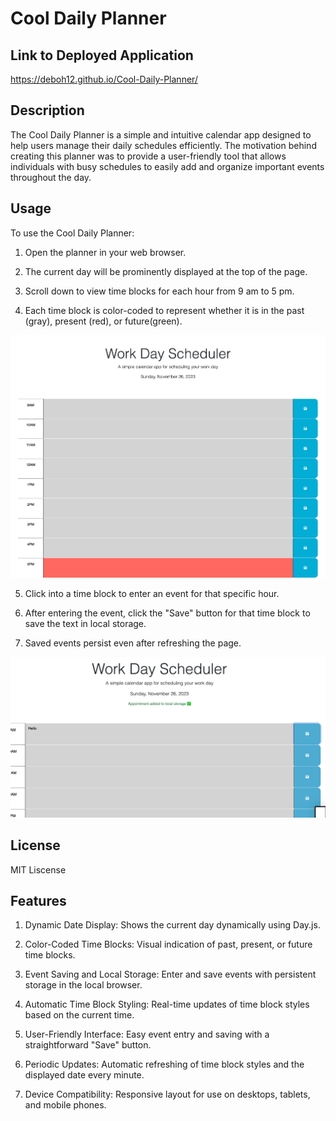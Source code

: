 # Cool Daily Planner

## Link to Deployed Application
https://deboh12.github.io/Cool-Daily-Planner/

## Description
The Cool Daily Planner is a simple and intuitive calendar app designed to help users manage their daily schedules efficiently. The motivation behind creating this planner was to provide a user-friendly tool that allows individuals with busy schedules to easily add and organize important events throughout the day.

## Usage

To use the Cool Daily Planner:

1. Open the planner in your web browser.

2. The current day will be prominently displayed at the top of the page.

3. Scroll down to view time blocks for each hour from 9 am to 5 pm.

4. Each time block is color-coded to represent whether it is in the past (gray), present (red), or future(green).

![Alt text](<Assets/_Users_deborahalexander_Desktop_Cool-Daily-Planner_index.html (1).png>)


5. Click into a time block to enter an event for that specific hour.

6. After entering the event, click the "Save" button for that time block to save the text in local storage.

7. Saved events persist even after refreshing the page.

![Alt text](<Assets/Screenshot 2023-11-26 at 6.06.21 PM.png>)

## License

MIT Liscense

## Features

1. Dynamic Date Display: Shows the current day dynamically using Day.js.

2. Color-Coded Time Blocks: Visual indication of past, present, or future time blocks.

3. Event Saving and Local Storage: Enter and save events with persistent storage in the local browser.

4. Automatic Time Block Styling: Real-time updates of time block styles based on the current time.

5. User-Friendly Interface: Easy event entry and saving with a straightforward "Save" button.

6. Periodic Updates: Automatic refreshing of time block styles and the displayed date every minute.

7. Device Compatibility: Responsive layout for use on desktops, tablets, and mobile phones.

